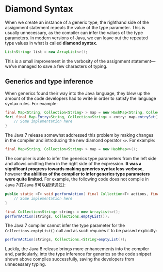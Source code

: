 # Diamond Syntax

When we create an instance of a generic type, the righthand side of the assignment statement repeats the value of the type parameter. This is usually unnecessary, as the compiler can infer the values of the type parameters. In modern versions of Java, we can leave out the repeated type values in what is called **diamond syntax**.

```java
List<String> list = new ArrayList<>();
```

This is a small improvement in the verbosity of the assignment statement—we’ve managed to save a few characters of typing.

## Generics and type inference

When generics found their way into the Java language, they blew up the amount of the code developers had to write in order to satisfy the language syntax rules. For example:

```java
final Map<String, Collection<String> > map = new HashMap<String, Collection<String> >();
for( final Map.Entry<String, Collection<String> > entry: map.entrySet() ) {
    // Some implementation here
}
```

The Java 7 release somewhat addressed this problem by making changes in the compiler and introducing the new diamond operator `<>`. For example:

```java
final Map<String, Collection<String> > map = new HashMap<>();
```

The compiler is able to infer the generics type parameters from the left side and allows omitting them in the right side of the expression. **It was a significant progress towards making generics syntax less verbose**, however **the abilities of the compiler to infer generics type parameters were quite limited**. For example, the following code does not compile in Java 7(在Java 8可以编译通过):

```java
public static <T> void performAction( final Collection<T> actions, final Collection<T> defaults ) {
    // Some implementation here
}

final Collection<String> strings = new ArrayList<>();
performAction(strings, Collections.emptyList());
```

The Java 7 compiler cannot infer the type parameter for the `Collections.emptyList()` call and as such requires it to be passed explicitly:

```java
performAction(strings, Collections.<String>emptyList());
```

Luckily, the Java 8 release brings more enhancements into the compiler and, particularly, into the type inference for generics so the code snippet shown above compiles successfully, saving the developers from unnecessary typing.








